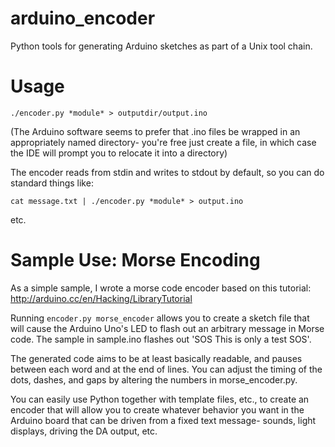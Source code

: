 arduino_encoder
===============

Python tools for generating Arduino sketches as part of a Unix tool chain.

Usage
=====

`./encoder.py *module* > outputdir/output.ino`

(The Arduino software seems to prefer that .ino files be wrapped in an appropriately named directory- you're free just create a file, 
in which case the IDE will prompt you to relocate it into a directory)

The encoder reads from stdin and writes to stdout by default, so you can do standard things like:

`cat message.txt | ./encoder.py *module* > output.ino`

etc.

Sample Use: Morse Encoding
==========================
As a simple sample, I wrote a morse code encoder based on this tutorial: http://arduino.cc/en/Hacking/LibraryTutorial

Running `encoder.py morse_encoder` allows you to create a sketch file that will cause the Arduino Uno's LED to flash out an
arbitrary message in Morse code. The sample in sample.ino flashes out 'SOS This is only a test SOS'.

The generated code aims to be at least basically readable, and pauses between each word and at the end of lines.
You can adjust the timing of the dots, dashes, and gaps by altering the numbers in morse_encoder.py.

You can easily use Python together with template files, etc., to create an encoder that will allow you to create whatever behavior you want
in the Arduino board that can be driven from a fixed text message- sounds, light displays, driving the DA output, etc.
